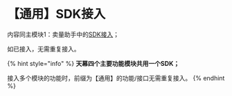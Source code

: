 # 【通用】SDK接入

内容同主模块1：卖量助手中的[SDK接入](../../selling/dev-guide/add-sdk.md)；

如已接入，无需重复接入。

{% hint style="info" %}
**天幕四个主要功能模块共用一个SDK；**

接入多个模块的功能时，前缀为【通用】的功能/接口无需重复接入。
{% endhint %}

